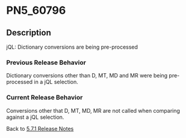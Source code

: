 # PN5_60796

<PageHeader />

## Description

jQL: Dictionary conversions are being pre-processed

### Previous Release Behavior

Dictionary conversions other than D, MT, MD and MR were being pre-processed in a jQL selection.

### Current Release Behavior

Conversions other that D, MT, MD, MR are not called when comparing against a jQL selection.

Back to [5.7.1 Release Notes](./../README.md)

  
<PageFooter />
